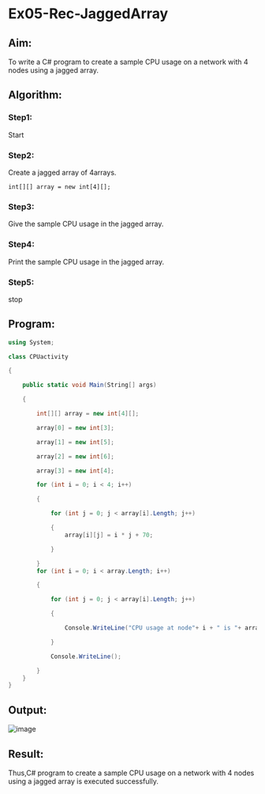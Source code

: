 # Ex05-Rec-JaggedArray
## Aim:
To write a C# program to create a sample CPU usage on a network with 4 nodes using a jagged array.
## Algorithm:
### Step1:
Start
### Step2:
Create a jagged array of 4arrays.
```
int[][] array = new int[4][];
```
### Step3:
Give the sample CPU usage in the jagged array. 
### Step4:
Print the sample CPU usage in the jagged array. 
### Step5:
stop


## Program:

```c#
using System;

class CPUactivity

{

    public static void Main(String[] args)

    {

        int[][] array = new int[4][];

        array[0] = new int[3];

        array[1] = new int[5];

        array[2] = new int[6];

        array[3] = new int[4];

        for (int i = 0; i < 4; i++)

        {

            for (int j = 0; j < array[i].Length; j++)

            {
                array[i][j] = i * j + 70;

            }

        }
        for (int i = 0; i < array.Length; i++)

        {

            for (int j = 0; j < array[i].Length; j++)

            {

                Console.WriteLine("CPU usage at node"+ i + " is "+ array[i][j]+" % ");

            }

            Console.WriteLine();

        }
    }
}
```


## Output:

![image](https://user-images.githubusercontent.com/75235488/167236657-a281d08b-cef0-416e-94bc-4bb2d0f1ece6.png)

## Result:
Thus,C# program to create a sample CPU usage on a network with 4 nodes using a jagged array is executed successfully.
